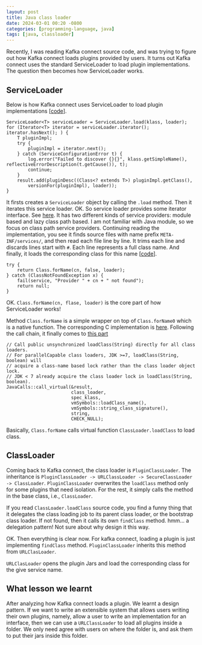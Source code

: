 ```yaml
---
layout: post
title: Java class loader
date: 2024-03-01 00:20 -0800
categories: [programming-language, java]
tags: [java, classloader]
---
```


Recently, I was reading Kafka connect source code, and was trying to figure out
how Kafka connect loads plugins provided by users. It turns out Kafka connect
uses the standard ServiceLoader to load plugin implementations. The question
then becomes how ServiceLoader works.

## ServiceLoader

Below is how Kafka connect uses ServiceLoader to load plugin implementations
[[code](https://github.com/apache/kafka/blob/1ae6405c479636bc0a4e0ffda91c82ea3bd3a761/connect/runtime/src/main/java/org/apache/kafka/connect/runtime/isolation/DelegatingClassLoader.java#L424-L424)].

```
ServiceLoader<T> serviceLoader = ServiceLoader.load(klass, loader);
for (Iterator<T> iterator = serviceLoader.iterator(); iterator.hasNext(); ) {
    T pluginImpl;
    try {
        pluginImpl = iterator.next();
    } catch (ServiceConfigurationError t) {
        log.error("Failed to discover {}{}", klass.getSimpleName(), reflectiveErrorDescription(t.getCause()), t);
        continue;
    }
    result.add(pluginDesc((Class<? extends T>) pluginImpl.getClass(),
        versionFor(pluginImpl), loader));
}
```

It firsts creates a `ServiceLoader` object by calling the `.load` method. Then
it iterates this service loader. OK. So service loader provides some iterator
interface. See
[here](https://github.com/openjdk/jdk/blob/dc08216f0ef55970c96df43bcc86ebd5792d486e/src/java.base/share/classes/java/util/ServiceLoader.java#L1299-L1299).
It has two different kinds of service providers: module based and lazy class
path based. I am not familiar with Java module, so we focus on class path
service providers. Continuing reading the implementation, you see it finds
source files with name prefix `META-INF/services/`, and then read each file
line by line. It trims each line and discards lines start with `#`. Each line
represents a full class name. And finally, it loads the corresponding class for
this name
[[code](https://github.com/openjdk/jdk/blob/dc08216f0ef55970c96df43bcc86ebd5792d486e/src/java.base/share/classes/java/util/ServiceLoader.java#L1217-L1217)].

```
try {
    return Class.forName(cn, false, loader);
} catch (ClassNotFoundException x) {
    fail(service, "Provider " + cn + " not found");
    return null;
}
```

OK. `Class.forName(cn, flase, loader)` is the core part of how ServiceLoader
works!

Method `Class.forName` is a simple wrapper on top of `Class.forName0` which is
a native function. The corresponding C implementation is
[here](https://github.com/openjdk/jdk/blob/dc08216f0ef55970c96df43bcc86ebd5792d486e/src/java.base/share/native/libjava/Class.c#L106-L106).
Following the call chain, it finally comes to
[this part](https://github.com/openjdk/jdk/blob/dc08216f0ef55970c96df43bcc86ebd5792d486e/src/hotspot/share/classfile/systemDictionary.cpp#L1382-L1382)

```
// Call public unsynchronized loadClass(String) directly for all class loaders.
// For parallelCapable class loaders, JDK >=7, loadClass(String, boolean) will
// acquire a class-name based lock rather than the class loader object lock.
// JDK < 7 already acquire the class loader lock in loadClass(String, boolean).
JavaCalls::call_virtual(&result,
                        class_loader,
                        spec_klass,
                        vmSymbols::loadClass_name(),
                        vmSymbols::string_class_signature(),
                        string,
                        CHECK_NULL);

```

Basically, `Class.forName` calls virtual function `ClassLoader.loadClass` to
load class.

## ClassLoader

Coming back to Kafka connect, the class loader is `PluginClassLoader`. The
inheritance is
`PluginClassLoader -> URLClassLoader -> SecureClassLoader -> ClassLoader`.
`PluginClassLoader` overwrites the `loadClass` method only for some plugins
that need isolation. For the rest, it simply calls the method in the base
class, i.e., `ClassLoader`.

If you read `ClassLoader.loadClass` source code, you find a funny thing that it
delegates the class loading job to its parent class loader, or the bootstrap
class loader. If not found, then it calls its own `findClass` method. hmm... a
delegation pattern! Not sure about why design it this way.

OK. Then everything is clear now. For kafka connect, loading a plugin is just
implementing `findClass` method. `PluginClassLoader` inherits this method from
`URLClasLoader`.

`URLClasLoader` opens the plugin Jars and load the corresponding class for the
give service name.

## What lesson we learnt

After analyzing how Kafka connect loads a plugin. We learnt a design pattern.
If we want to write an extensible system that allows users writing their own
plugins, namely, allow a user to write an implementation for an interface, then
we can use a `URLClassLoader` to load all plugins inside a folder. We only need
agree with users on where the folder is, and ask them to put their jars inside
this folder.
